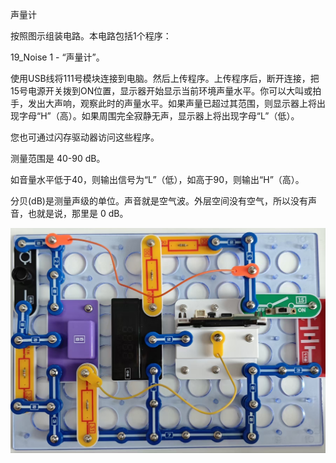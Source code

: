 声量计

按照图示组装电路。本电路包括1个程序：

19_Noise 1 - “声量计”。

使用USB线将111号模块连接到电脑。然后上传程序。上传程序后，断开连接，把15号电源开关拨到ON位置，显示器开始显示当前环境声量水平。你可以大叫或拍手，发出大声响，观察此时的声量水平。如果声量已超过其范围，则显示器上将出现字母“H”（高）。如果周围完全寂静无声，显示器上将出现字母“L”（低）。

您也可通过闪存驱动器访问这些程序。

测量范围是 40-90 dB。

如音量水平低于40，则输出信号为“L”（低），如高于90，则输出“H”（高）。

分贝(dB)是测量声级的单位。声音就是空气波。外层空间没有空气，所以没有声音，也就是说，那里是 0 dB。

![](102p1.jpg)